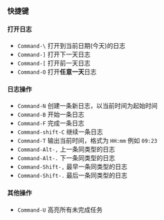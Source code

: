 ### 快捷键

#### 打开日志

- `Command-\` 打开到当前日期(今天)的日志
- `Command-]` 打开下一天日志
- `Command-[` 打开前一天日志
- `Command-O` 打开**任意一天**日志

#### 日志操作

- `Command-N` 创建一条新日志，以当前时间为起始时间
- `Command-B` 开始一条日志
- `Command-F` 完成一条日志
- `Command-shift-C` 继续一条日志
- `Command-T` 输出当前时间，格式为 `HH:mm` 例如 `09:23`
- `Command-Alt-,` 上一条同类型的日志
- `Command-Alt-.` 下一条同类型的日志
- `Command-Shift-,` 最早一条同类型的日志
- `Command-Shift-.` 最后一条同类型的日志


#### 其他操作

- `Command-U` 高亮所有未完成任务



